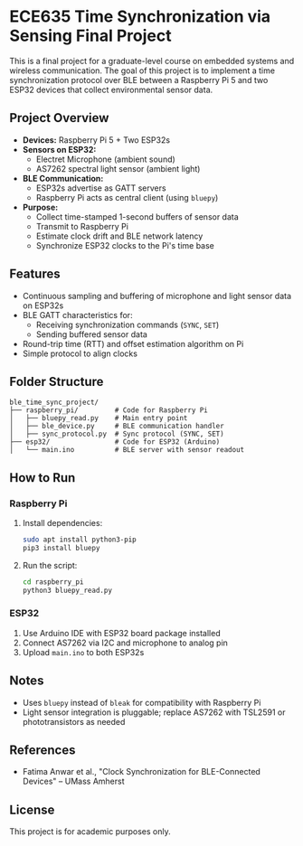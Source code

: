 # ECE635 Time Synchronization via Sensing Final Project

This is a final project for a graduate-level course on embedded systems and wireless communication. The goal of this project is to implement a time synchronization protocol over BLE between a Raspberry Pi 5 and two ESP32 devices that collect environmental sensor data.

## Project Overview

- **Devices:** Raspberry Pi 5 + Two ESP32s
- **Sensors on ESP32:**
  - Electret Microphone (ambient sound)
  - AS7262 spectral light sensor (ambient light)
- **BLE Communication:**
  - ESP32s advertise as GATT servers
  - Raspberry Pi acts as central client (using `bluepy`)
- **Purpose:**
  - Collect time-stamped 1-second buffers of sensor data
  - Transmit to Raspberry Pi
  - Estimate clock drift and BLE network latency
  - Synchronize ESP32 clocks to the Pi's time base

## Features

- Continuous sampling and buffering of microphone and light sensor data on ESP32s
- BLE GATT characteristics for:
  - Receiving synchronization commands (`SYNC`, `SET`)
  - Sending buffered sensor data
- Round-trip time (RTT) and offset estimation algorithm on Pi
- Simple protocol to align clocks

## Folder Structure

```
ble_time_sync_project/
├── raspberry_pi/         # Code for Raspberry Pi
│   ├── bluepy_read.py    # Main entry point
│   ├── ble_device.py     # BLE communication handler
│   ├── sync_protocol.py  # Sync protocol (SYNC, SET)
├── esp32/                # Code for ESP32 (Arduino)
│   └── main.ino          # BLE server with sensor readout
```

## How to Run

### Raspberry Pi
1. Install dependencies:
   ```bash
   sudo apt install python3-pip
   pip3 install bluepy
   ```
2. Run the script:
   ```bash
   cd raspberry_pi
   python3 bluepy_read.py
   ```

### ESP32
1. Use Arduino IDE with ESP32 board package installed
2. Connect AS7262 via I2C and microphone to analog pin
3. Upload `main.ino` to both ESP32s

## Notes

- Uses `bluepy` instead of `bleak` for compatibility with Raspberry Pi
- Light sensor integration is pluggable; replace AS7262 with TSL2591 or phototransistors as needed

## References
- Fatima Anwar et al., "Clock Synchronization for BLE-Connected Devices" – UMass Amherst

## License
This project is for academic purposes only.
